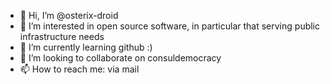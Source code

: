 - 👋 Hi, I’m @osterix-droid
- 👀 I’m interested in open source software, in particular that serving public infrastructure needs
- 🌱 I’m currently learning github :)
- 💞️ I’m looking to collaborate on consuldemocracy 
- 📫 How to reach me: via mail

<!---
osterix-droid/osterix-droid is a ✨ special ✨ repository because its `README.md` (this file) appears on your GitHub profile.
You can click the Preview link to take a look at your changes.
--->
